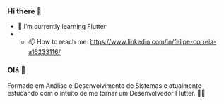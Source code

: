 ### Hi there 👋

- 🌱 I’m currently learning Flutter
- - 📫 How to reach me: https://www.linkedin.com/in/felipe-correia-a16233116/

### Olá 👋

Formado em Análise e Desenvolvimento de Sistemas e atualmente estudando com o intuito de me tornar um Desenvolvedor Flutter. 👊🙏

<!--
**Felipe-Augusto-Correia/Felipe-Augusto-Correia** is a ✨ _special_ ✨ repository because its `README.md` (this file) appears on your GitHub profile.

Here are some ideas to get you started:

- 🔭 I’m currently working on ...
- 🌱 I’m currently learning Flutter
- 👯 I’m looking to collaborate on ...
- 🤔 I’m looking for help with ...
- 💬 Ask me about ...
- 📫 How to reach me: ...
- 😄 Pronouns: ...
- ⚡ Fun fact: ...
-->
